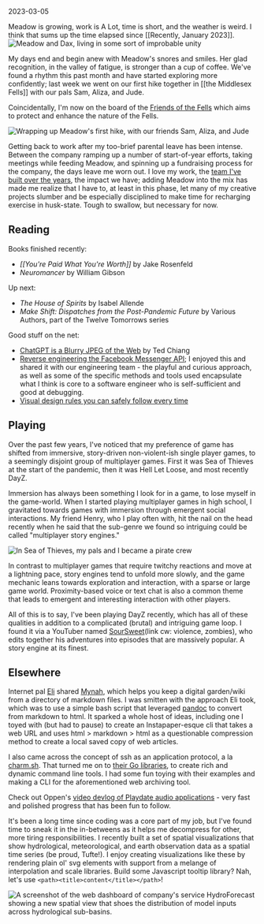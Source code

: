 2023-03-05

Meadow is growing, work is A Lot, time is short, and the weather is weird. I think that sums up the time elapsed since [[Recently, January 2023]].
![Meadow and Dax, living in some sort of improbable unity](img/PXL_20230215_153011317.jpg)

My days end and begin anew with Meadow's snores and smiles. Her glad recognition, in the valley of fatigue, is stronger than a cup of coffee. We've found a rhythm this past month and have started exploring more confidently; last week we went on our first hike together in [[the Middlesex Fells]] with our pals Sam, Aliza, and Jude. 

Coincidentally, I'm now on the board of the [Friends of the Fells](https://www.friendsofthefells.org/) which aims to protect and enhance the nature of the Fells.

![Wrapping up Meadow's first hike, with our friends Sam, Aliza, and Jude](img/IMG_20230212_191046.jpg)

Getting back to work after my too-brief parental leave has been intense. Between the company ramping up a number of start-of-year efforts, taking meetings while feeding Meadow, and spinning up a fundraising process for the company, the days leave me worn out. I love my work, the [team I've built over the years](https://upstream.tech/about), the impact we have; adding Meadow into the mix has made me realize that I have to, at least in this phase, let many of my creative projects slumber and be especially disciplined to make time for recharging exercise in husk-state. Tough to swallow, but necessary for now.

## Reading
Books finished recently:

- _[[You're Paid What You're Worth]]_ by Jake Rosenfeld
- _Neuromancer_ by William Gibson

Up next:

- _The House of Spirits_ by Isabel Allende
- _Make Shift: Dispatches from the Post-Pandemic Future_ by Various Authors, part of the Twelve Tomorrows series

Good stuff on the net:

- [ChatGPT is a Blurry JPEG of the Web](https://www.newyorker.com/tech/annals-of-technology/chatgpt-is-a-blurry-jpeg-of-the-web) by Ted Chiang
- [Reverse engineering the Facebook Messenger API](https://intuitiveexplanations.com/tech/messenger); I enjoyed this and shared it with our engineering team - the playful and curious approach, as well as some of the specific methods and tools used encapsulate what I think is core to a software engineer who is self-sufficient and good at debugging.
- [Visual design rules you can safely follow every time](https://anthonyhobday.com/sideprojects/saferules/)

## Playing
Over the past few years, I've noticed that my preference of game has shifted from immersive, story-driven non-violent-ish single player games, to a seemingly disjoint group of multiplayer games. First it was Sea of Thieves at the start of the pandemic, then it was Hell Let Loose, and most recently DayZ. 

Immersion has always been something I look for in a game, to lose myself in the game-world. When I started playing multiplayer games in high school, I gravitated towards games with immersion through emergent social interactions. My friend Henry, who I play often with, hit the nail on the head recently when he said that the sub-genre we found so intriguing could be called "multiplayer story engines."

![In Sea of Thieves, my pals and I became a pirate crew](img/sot.png)

In contrast to multiplayer games that require twitchy reactions and move at a lightning pace, story engines tend to unfold more slowly, and the game mechanic leans towards exploration and interaction, with a sparse or large game world. Proximity-based voice or text chat is also a common theme that leads to emergent and interesting interaction with other players.

All of this is to say, I've been playing DayZ recently, which has all of these qualities in addition to a complicated (brutal) and intriguing game loop. I found it via a YouTuber named [SourSweet](https://www.youtube.com/watch?v=jpZejlBxbXc)(link cw: violence, zombies), who edits together his adventures into episodes that are massively popular. A story engine at its finest.

## Elsewhere
Internet pal [Eli](https://eli.li/) shared [Mynah](https://git.sr.ht/~eli_oat/mynah), which helps you keep a digital garden/wiki from a directory of markdown files. I was smitten with the approach Eli took, which was to use a simple bash script that leveraged [pandoc](https://pandoc.org/) to convert from markdown to html. It sparked a whole host of ideas, including one I toyed with (but had to pause) to create an Instapaper-esque cli that takes a web URL and uses html > markdown > html as a questionable compression method to create a local saved copy of web articles.

I also came across the concept of ssh as an application protocol, a la [charm.sh](https://charm.sh/). That turned me on to [their Go libraries](https://charm.sh/libs/), to create rich and dynamic command line tools. I had some fun toying with their examples and making a CLI for the aforementioned web archiving tool.

Check out Oppen's [video devlog of Playdate audio applications](https://www.youtube.com/@oppenlabyorkshire1240) - very fast and polished progress that has been fun to follow.

It's been a long time since coding was a core part of my job, but I've found time to sneak it in the in-betweens as it helps me decompress for other, more tiring responsibilities. I recently built a set of spatial visualizations that show hydrological, meteorological, and earth observation data as a spatial time series (be proud, Tufte!). I enjoy creating visualizations like these by rendering plain ol' svg elements with support from a melange of interpolation and scale libraries. Build some Javascript tooltip library? Nah, let's use `<path><title>content</title></path>`!

![A screenshot of the web dashboard of company's service HydroForecast showing a new spatial view that shoes the distribution of model inputs across hydrological sub-basins.](img/hf-spatial.png)
